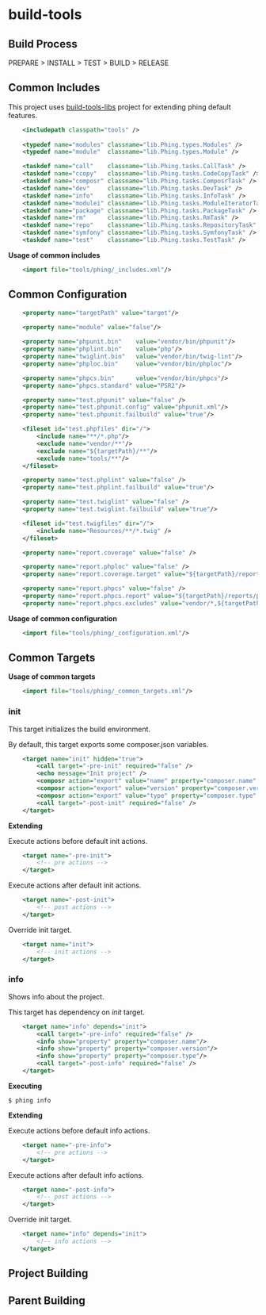# build-tools

## Build Process

PREPARE > INSTALL > TEST > BUILD > RELEASE

## Common Includes

This project uses [build-tools-libs](https://github.com/javihgil/build-tools-libs) project for 
extending phing default features.

```xml
    <includepath classpath="tools" />
    
    <typedef name="modules" classname="lib.Phing.types.Modules" />
    <typedef name="module"  classname="lib.Phing.types.Module" />

    <taskdef name="call"    classname="lib.Phing.tasks.CallTask" />
    <taskdef name="ccopy"   classname="lib.Phing.tasks.CodeCopyTask" />
    <taskdef name="composr" classname="lib.Phing.tasks.ComposrTask" />
    <taskdef name="dev"     classname="lib.Phing.tasks.DevTask" />
    <taskdef name="info"    classname="lib.Phing.tasks.InfoTask" />
    <taskdef name="modulei" classname="lib.Phing.tasks.ModuleIteratorTask" />
    <taskdef name="package" classname="lib.Phing.tasks.PackageTask" />
    <taskdef name="rm"      classname="lib.Phing.tasks.RmTask" />
    <taskdef name="repo"    classname="lib.Phing.tasks.RepositoryTask" />
    <taskdef name="symfony" classname="lib.Phing.tasks.SymfonyTask" />
    <taskdef name="test"    classname="lib.Phing.tasks.TestTask" />
```

**Usage of common includes**

```xml
    <import file="tools/phing/_includes.xml"/>
```

## Common Configuration

```xml
    <property name="targetPath" value="target"/>
    
    <property name="module" value="false"/>

    <property name="phpunit.bin"    value="vendor/bin/phpunit"/>
    <property name="phplint.bin"    value="php"/>
    <property name="twiglint.bin"   value="vendor/bin/twig-lint"/>
    <property name="phploc.bin"     value="vendor/bin/phploc"/>

    <property name="phpcs.bin"      value="vendor/bin/phpcs"/>
    <property name="phpcs.standard" value="PSR2"/>

    <property name="test.phpunit" value="false" />
    <property name="test.phpunit.config" value="phpunit.xml"/>
    <property name="test.phpunit.failbuild" value="true"/>

    <fileset id="test.phpfiles" dir="/">
        <include name="**/*.php"/>
        <exclude name="vendor/**"/>
        <exclude name="${targetPath}/**"/>
        <exclude name="tools/**"/>
    </fileset>

    <property name="test.phplint" value="false" />
    <property name="test.phplint.failbuild" value="true"/>

    <property name="test.twiglint" value="false" />
    <property name="test.twiglint.failbuild" value="true"/>

    <fileset id="test.twigfiles" dir="/">
        <include name="Resources/**/*.twig" />
    </fileset>

    <property name="report.coverage" value="false" />

    <property name="report.phploc" value="false" />
    <property name="report.coverage.target" value="${targetPath}/reports/coverage"/>

    <property name="report.phpcs" value="false" />
    <property name="report.phpcs.report" value="${targetPath}/reports/phpcs-checkstyle.xml"/>
    <property name="report.phpcs.excludes" value="vendor/*,${targetPath}/*,tools/*,Tests/*"/>
```

**Usage of common configuration**

```xml
    <import file="tools/phing/_configuration.xml"/>
```

## Common Targets

**Usage of common targets**

```xml
    <import file="tools/phing/_common_targets.xml"/>
```

### init

This target initializes the build environment.

By default, this target exports some composer.json variables.
 
```xml
    <target name="init" hidden="true">
        <call target="-pre-init" required="false" />
        <echo message="Init project" />
        <composr action="export" value="name" property="composer.name" />
        <composr action="export" value="version" property="composer.version" />
        <composr action="export" value="type" property="composer.type" />
        <call target="-post-init" required="false" />
    </target>
```

**Extending**

Execute actions before default init actions.

```xml
    <target name="-pre-init">
        <!-- pre actions -->
    </target>
```

Execute actions after default init actions.

```xml
    <target name="-post-init">
        <!-- post actions -->
    </target>
```

Override init target.

```xml
    <target name="init">
        <!-- init actions -->
    </target>
```

### info

Shows info about the project.

This target has dependency on *init* target.
 
```xml
    <target name="info" depends="init">
        <call target="-pre-info" required="false" />
        <info show="property" property="composer.name"/>
        <info show="property" property="composer.version"/>
        <info show="property" property="composer.type"/>
        <call target="-post-info" required="false" />
    </target>
```

**Executing**

    $ phing info

**Extending**

Execute actions before default info actions.

```xml
    <target name="-pre-info">
        <!-- pre actions -->
    </target>
```

Execute actions after default info actions.

```xml
    <target name="-post-info">
        <!-- post actions -->
    </target>
```

Override init target.

```xml
    <target name="info" depends="init">
        <!-- info actions -->
    </target>
```

## Project Building

## Parent Building





